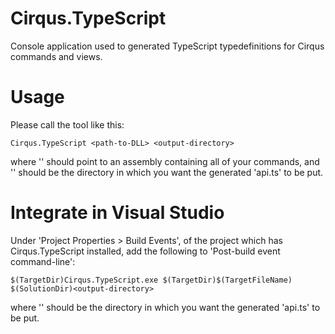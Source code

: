 # Cirqus.TypeScript
Console application used to generated TypeScript typedefinitions for Cirqus commands and views.

# Usage
Please call the tool like this:

    Cirqus.TypeScript <path-to-DLL> <output-directory>

where '<path-to-DLL>' should point to an assembly containing all of your commands, and '<output-directory>' should be the directory in which you want the generated 'api.ts' to be put.

# Integrate in Visual Studio
Under 'Project Properties > Build Events', of the project which has Cirqus.TypeScript installed, add the following to 'Post-build event command-line':

    $(TargetDir)Cirqus.TypeScript.exe $(TargetDir)$(TargetFileName) $(SolutionDir)<output-directory>
	
where '<output-directory>' should be the directory in which you want the generated 'api.ts' to be put.
